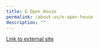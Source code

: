 ```yaml
---
title: E Open House
permalink: /about-us/e-open-house
description: ""
---
```

[Link to external site](https://sites.google.com/moe.edu.sg/aisse-openhouse2021/home)